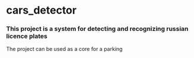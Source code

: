 # cars_detector

### This project is a system for detecting and recognizing russian licence plates

The project can be used as a core for a parking